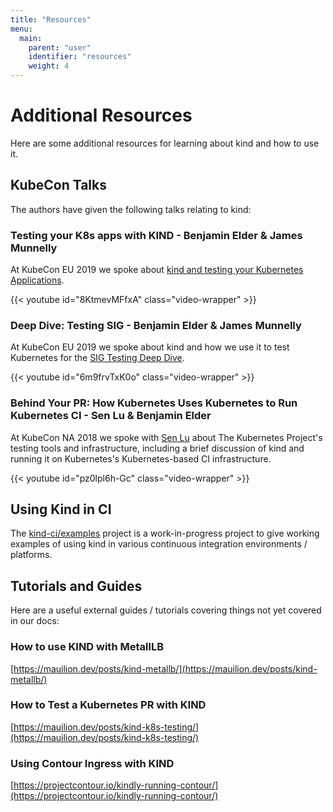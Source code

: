 ```yaml
---
title: "Resources"
menu:
  main:
    parent: "user"
    identifier: "resources"
    weight: 4
---
```

# Additional Resources

Here are some additional resources for learning about kind and how to use it.

## KubeCon Talks

The authors have given the following talks relating to kind:

### Testing your K8s apps with KIND - Benjamin Elder & James Munnelly

At KubeCon EU 2019 we spoke about [kind and testing your Kubernetes Applications][testing-k8s-apps-with-kind].

{{< youtube id="8KtmevMFfxA" class="video-wrapper" >}}

### Deep Dive: Testing SIG - Benjamin Elder & James Munnelly

At KubeCon EU 2019 we spoke about kind and how we use it to test Kubernetes for the [SIG Testing Deep Dive][sig-testing-deep-dive-kind].

{{< youtube id="6m9frvTxK0o" class="video-wrapper" >}}

### Behind Your PR: How Kubernetes Uses Kubernetes to Run Kubernetes CI - Sen Lu & Benjamin Elder

At KubeCon NA 2018 we spoke with [Sen Lu][@krzyzacy] about The Kubernetes Project's
testing tools and infrastructure, including a brief discussion of kind and running
it on Kubernetes's Kubernetes-based CI infrastructure.

{{< youtube id="pz0lpl6h-Gc" class="video-wrapper" >}}

## Using Kind in CI

The [kind-ci/examples] project is a work-in-progress project to give working
examples of using kind in various continuous integration environments / platforms.

## Tutorials and Guides

Here are a useful external guides / tutorials covering things not yet covered in our docs:

<!--please do not insert every single guide on the internet here-->
<!--ideally many of these guides will eventually have upstream equivalents on this site-->
<!--in the meantime, content that is not covered upstream in particular can be very helpful here-->

### How to use KIND with MetallLB

[https://mauilion.dev/posts/kind-metallb/](https://mauilion.dev/posts/kind-metallb/)

### How to Test a Kubernetes PR with KIND

[https://mauilion.dev/posts/kind-k8s-testing/](https://mauilion.dev/posts/kind-k8s-testing/)

### Using Contour Ingress with KIND

[https://projectcontour.io/kindly-running-contour/](https://projectcontour.io/kindly-running-contour/)

[@krzyzacy]: https://github.com/krzyzacy
[kind-ci/examples]: https://github.com/kind-ci/examples
[testing-k8s-apps-with-kind]: https://kccnceu19.sched.com/event/MPYy/testing-your-k8s-apps-with-kind-benjamin-elder-google-james-munnelly-jetstackio
[sig-testing-deep-dive-kind]: https://kccnceu19.sched.com/event/MPkC/deep-dive-testing-sig-benjamin-elder-google-james-munnelly-jetstack
